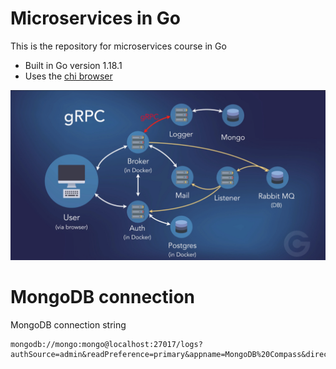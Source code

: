 # Microservices in Go

This is the repository for microservices course in Go

- Built in Go version 1.18.1
- Uses the [chi browser](github.com/go-chi/chi/v5)


![Reservation](./images/microservices.png)


# MongoDB connection

MongoDB connection string

```
mongodb://mongo:mongo@localhost:27017/logs?authSource=admin&readPreference=primary&appname=MongoDB%20Compass&directConnection=true&ssl=false
```

